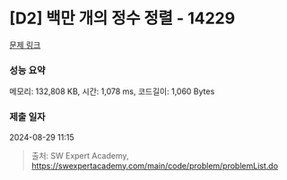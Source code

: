# [D2] 백만 개의 정수 정렬 - 14229 

[문제 링크](https://swexpertacademy.com/main/code/problem/problemDetail.do?contestProbId=AX_Y-4T6-yoDFAVy) 

### 성능 요약

메모리: 132,808 KB, 시간: 1,078 ms, 코드길이: 1,060 Bytes

### 제출 일자

2024-08-29 11:15



> 출처: SW Expert Academy, https://swexpertacademy.com/main/code/problem/problemList.do